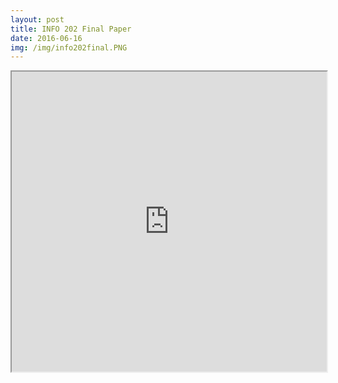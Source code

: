 ```yaml
---
layout: post
title: INFO 202 Final Paper
date: 2016-06-16
img: /img/info202final.PNG
---
```


<iframe src="https://drive.google.com/file/d/0B1dUInJge_OMMDFWNFhyVnV1U1U/preview" width="100%" height="480"></iframe>
